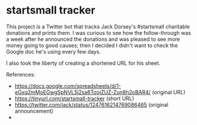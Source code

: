 # startsmall tracker

This project is a Twitter bot that tracks Jack Dorsey's #startsmall 
charitable donations and prints them. I was curious to see how the
follow-through was a week after he announced the donations and was
pleased to see more money going to good causes; then I decided I
didn't want to check the Google doc he's using every few days.

I also took the liberty of creating a shortened URL for his sheet.

References:

- https://docs.google.com/spreadsheets/d/1-eGxq2mMoEGwgSpNVL5j2sa6ToojZUZ-Zun8h2oBAR4/ (original URL)
- https://tinyurl.com/startsmall-tracker (short URL)
- https://twitter.com/jack/status/1247616214769086465 (original announcement)
- 
